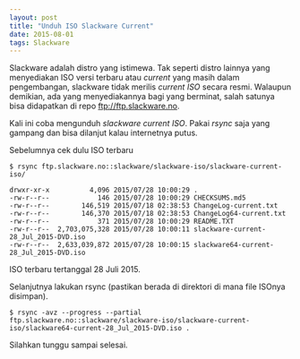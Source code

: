 ```yaml
---
layout: post
title: "Unduh ISO Slackware Current"
date: 2015-08-01
tags: Slackware
---
```

Slackware adalah distro yang istimewa. Tak seperti distro lainnya yang menyediakan ISO versi terbaru atau _current_ yang masih dalam pengembangan, slackware tidak merilis _current ISO_ secara resmi. Walaupun demikian, ada yang menyediakannya bagi yang berminat, salah satunya bisa didapatkan di repo ftp://ftp.slackware.no.

Kali ini coba mengunduh _slackware current ISO_. Pakai _rsync_ saja yang gampang dan bisa dilanjut kalau internetnya putus.

Sebelumnya cek dulu ISO terbaru
```
$ rsync ftp.slackware.no::slackware/slackware-iso/slackware-current-iso/
 
drwxr-xr-x          4,096 2015/07/28 10:00:29 .
-rw-r--r--            146 2015/07/28 10:00:29 CHECKSUMS.md5
-rw-r--r--        146,519 2015/07/18 02:38:53 ChangeLog-current.txt
-rw-r--r--        146,370 2015/07/18 02:38:53 ChangeLog64-current.txt
-rw-r--r--            371 2015/07/28 10:00:29 README.TXT
-rw-r--r--  2,703,075,328 2015/07/28 10:00:11 slackware-current-28_Jul_2015-DVD.iso
-rw-r--r--  2,633,039,872 2015/07/28 10:00:15 slackware64-current-28_Jul_2015-DVD.iso
```
ISO terbaru tertanggal 28 Juli 2015.

Selanjutnya lakukan rsync (pastikan berada di direktori di mana file ISOnya disimpan).
```
$ rsync -avz --progress --partial ftp.slackware.no::slackware/slackware-iso/slackware-current-iso/slackware64-current-28_Jul_2015-DVD.iso .
```
Silahkan tunggu sampai selesai.
